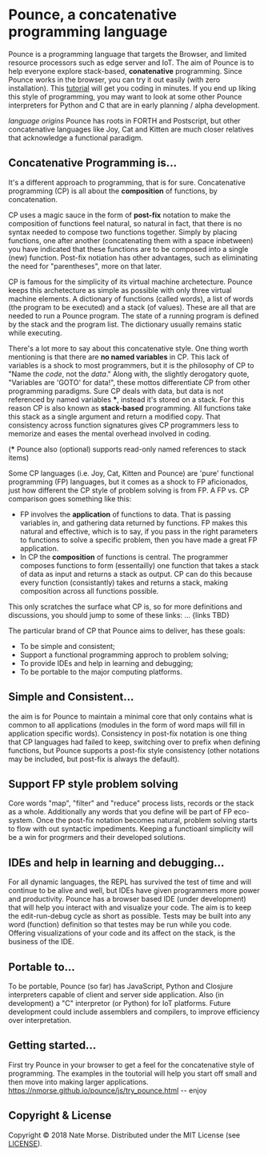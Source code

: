 # Pounce, a concatenative programming language
Pounce is a programming language that targets the Browser, and limited resource processors such as edge server and IoT.
The aim of Pounce is to help everyone explore stack-based, __conatenative__ programming. Since Pounce works in the browser, you can try it out easily (with zero installation). This [tutorial](https://nmorse.github.io/pounce/js/try_pounce.html) will get you coding in minutes. If you end up liking this style of programming, you may want to look at some other Pounce interpreters for Python and C that are in early planning / alpha development.

_language origins_
Pounce has roots in FORTH and Postscript, but other concatenative languages like Joy, Cat and Kitten are much closer relatives that acknowledge a functional paradigm. 

## Concatenative Programming is...
It's a different approach to programming, that is for sure. Concatenative programming (CP) is all about the __composition__ of functions, by concatenation.

CP uses a magic sauce in the form of __post-fix__ notation to make the composition of functions feel natural, so natural in fact, that there is no syntax needed to compose two functions together. Simply by placing functions, one after another (concatenating them with a space inbetween) you have indicated that these functions are to be composed into a single (new) function. Post-fix notiation has other advantages, such as eliminating the need for "parentheses", more on that later.

CP is famous for the simplicity of its virtual machine archetecture. Pounce keeps this archetecture as simple as possible with only three virtual machine elements. A dictionary of functions (called words), a list of words (the program to be executed) and a stack (of values). These are all that are needed to run a Pounce program. The state of a running program is defined by the stack and the program list. The dictionary usually remains static while executing.

There's a lot more to say about this concatenative style. One thing worth mentioning is that there are __no named variables__ in CP. This lack of variables is a shock to most programmers, but it is the philosophy of CP to "Name the _code_, not the _data_." Along with, the slightly derogatory quote, "Variables are 'GOTO' for data!",  these mottos differentiate CP from other programming paradigms. Sure CP deals with data, but data is not referenced by named variables __*__, instead it's stored on a stack. For this reason CP is also known as __stack-based__ programming. All functions take this stack as a single argument and return a modified copy. That consistency across function signatures gives CP programmers less to memorize and eases the mental overhead involved in coding.

   (__*__ Pounce also (optional) supports read-only named references to stack items)
   
Some CP languages (i.e. Joy, Cat, Kitten and Pounce) are 'pure' functional programming (FP) languages, but it comes as a shock to FP aficionados, just how different the CP style of problem solving is from FP.
A FP vs. CP comparison goes something like this:
 * FP involves the __application__ of functions to data. That is passing variables in, and gathering data returned by functions. FP makes this natural and effective, which is to say, if you pass in the right parameters to functions to solve a specific problem, then you have made a great FP application.
 * In CP the __composition__ of functions is central. The programmer composes functions to form (essentailly) one function that takes a stack of data as input and returns a stack as output. CP can do this because every function (consistantly) takes and returns a stack, making composition across all functions possible.

This only scratches the surface what CP is, so for more definitions and discussions, you should jump to some of these links: ... {links TBD}

The particular brand of CP that Pounce aims to deliver, has these goals:
 * To be simple and consistent;
 * Support a functional programming approch to problem solving;
 * To provide IDEs and help in learning and debugging;
 * To be portable to the major computing platforms.

## Simple and Consistent...
the aim is for Pounce to maintain a minimal core that only contains what is common to all applications (modules in the form of word maps will fill in application specific words). Consistency in post-fix notation is one thing that CP languages had failed to keep, switching over to prefix when defining functions, but Pounce supports a post-fix style consistency (other notations may be included, but post-fix is always the default).

## Support FP style problem solving
Core words "map", "filter" and "reduce" process lists, records or the stack as a whole. Additionally any words that you define will be part of FP eco-system. Once the post-fix notation becomes natural, problem solving starts to flow with out syntactic impediments. Keeping a functioanl simplicity will be a win for progrmers and their developed solutions. 

## IDEs and help in learning and debugging...
For all dynamic languages, the REPL has survived the test of time and will continue to be alive and well, but IDEs have given programmers more power and productivity. Pounce has a browser based IDE (under development) that will help you interact with and visualize your code. The aim is to keep the edit-run-debug cycle as short as possible. Tests may be built into any word (function) definition so that testes may be run while you code. Offering visualizations of your code and its affect on the stack, is the business of the IDE.

## Portable to...
To be portable, Pounce (so far) has JavaScript, Python and Closjure interpreters capable of client and server side application. Also (in development) a "C" interpretor (or Python) for IoT platforms.
Future development could include assemblers and compilers, to improve efficiency over interpretation.
 
## Getting started...
First try Pounce in your browser to get a feel for the concatenative style of programming. The examples in the toutorial will help you start off small and then move into making larger applications. https://nmorse.github.io/pounce/js/try_pounce.html -- enjoy

## Copyright & License
Copyright © 2018 Nate Morse.
Distributed under the MIT License (see [LICENSE](./LICENSE)).
